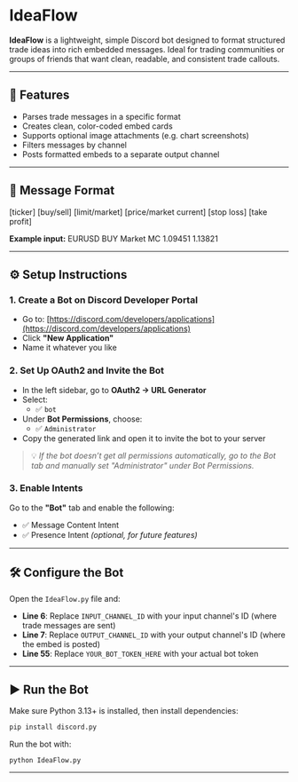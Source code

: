 # IdeaFlow

**IdeaFlow** is a lightweight, simple Discord bot designed to format structured trade ideas into rich embedded messages. Ideal for trading communities or groups of friends that want clean, readable, and consistent trade callouts.

---

## 🚀 Features

- Parses trade messages in a specific format
- Creates clean, color-coded embed cards
- Supports optional image attachments (e.g. chart screenshots)
- Filters messages by channel
- Posts formatted embeds to a separate output channel

---

## 🧩 Message Format

[ticker] [buy/sell] [limit/market] [price/market current] [stop loss] [take profit]


**Example input:**
EURUSD BUY Market MC 1.09451 1.13821


---

## ⚙️ Setup Instructions

### 1. Create a Bot on Discord Developer Portal
- Go to: [https://discord.com/developers/applications](https://discord.com/developers/applications)
- Click **"New Application"**
- Name it whatever you like

### 2. Set Up OAuth2 and Invite the Bot
- In the left sidebar, go to **OAuth2 → URL Generator**
- Select:
  - ✅ `bot`
- Under **Bot Permissions**, choose:
  - ✅ `Administrator`
- Copy the generated link and open it to invite the bot to your server

> 💡 *If the bot doesn’t get all permissions automatically, go to the Bot tab and manually set "Administrator" under Bot Permissions.*

### 3. Enable Intents
Go to the **"Bot"** tab and enable the following:
- ✅ Message Content Intent
- ✅ Presence Intent *(optional, for future features)*

---

## 🛠️ Configure the Bot

Open the `IdeaFlow.py` file and:

- **Line 6**: Replace `INPUT_CHANNEL_ID` with your input channel's ID (where trade messages are sent)
- **Line 7**: Replace `OUTPUT_CHANNEL_ID` with your output channel's ID (where the embed is posted)
- **Line 55**: Replace `YOUR_BOT_TOKEN_HERE` with your actual bot token

---

## ▶️ Run the Bot

Make sure Python 3.13+ is installed, then install dependencies:

```bash
pip install discord.py
```

Run the bot with:
```
python IdeaFlow.py
```

---



